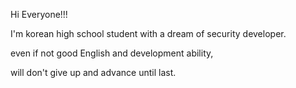 Hi Everyone!!!

I'm korean high school student with a dream of security developer.

even if not good English and development ability,

will don't give up and advance until last.

